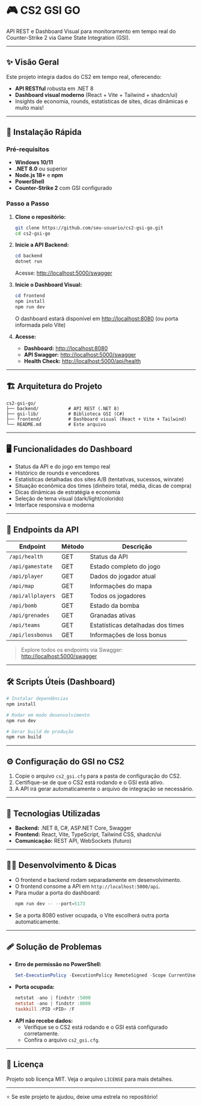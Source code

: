 # 🎮 CS2 GSI GO

API REST e Dashboard Visual para monitoramento em tempo real do Counter-Strike 2 via Game State Integration (GSI).

---

## ✨ Visão Geral

Este projeto integra dados do CS2 em tempo real, oferecendo:
- **API RESTful** robusta em .NET 8
- **Dashboard visual moderno** (React + Vite + Tailwind + shadcn/ui)
- Insights de economia, rounds, estatísticas de sites, dicas dinâmicas e muito mais!

---

## 🚀 Instalação Rápida

### Pré-requisitos
- **Windows 10/11**
- **.NET 8.0** ou superior
- **Node.js 18+** e **npm**
- **PowerShell**
- **Counter-Strike 2** com GSI configurado

### Passo a Passo

1. **Clone o repositório:**
   ```bash
   git clone https://github.com/seu-usuario/cs2-gsi-go.git
   cd cs2-gsi-go
   ```

2. **Inicie a API Backend:**
   ```powershell
   cd backend
   dotnet run
   ```
   Acesse: [http://localhost:5000/swagger](http://localhost:5000/swagger)

3. **Inicie o Dashboard Visual:**
   ```powershell
   cd frontend
   npm install
   npm run dev
   ```
   O dashboard estará disponível em [http://localhost:8080](http://localhost:8080) (ou porta informada pelo Vite)

4. **Acesse:**
   - **Dashboard:** [http://localhost:8080](http://localhost:8080)
   - **API Swagger:** [http://localhost:5000/swagger](http://localhost:5000/swagger)
   - **Health Check:** [http://localhost:5000/api/health](http://localhost:5000/api/health)

---

## 🏗️ Arquitetura do Projeto

```
cs2-gsi-go/
├── backend/           # API REST (.NET 8)
├── gsi-lib/           # Biblioteca GSI (C#)
├── frontend/          # Dashboard visual (React + Vite + Tailwind)
└── README.md          # Este arquivo
```

---

## 🖥️ Funcionalidades do Dashboard
- Status da API e do jogo em tempo real
- Histórico de rounds e vencedores
- Estatísticas detalhadas dos sites A/B (tentativas, sucessos, winrate)
- Situação econômica dos times (dinheiro total, média, dicas de compra)
- Dicas dinâmicas de estratégia e economia
- Seleção de tema visual (dark/light/colorido)
- Interface responsiva e moderna

---

## 🔗 Endpoints da API

| Endpoint             | Método | Descrição                                 |
|----------------------|--------|-------------------------------------------|
| `/api/health`        | GET    | Status da API                             |
| `/api/gamestate`     | GET    | Estado completo do jogo                   |
| `/api/player`        | GET    | Dados do jogador atual                    |
| `/api/map`           | GET    | Informações do mapa                       |
| `/api/allplayers`    | GET    | Todos os jogadores                        |
| `/api/bomb`          | GET    | Estado da bomba                           |
| `/api/grenades`      | GET    | Granadas ativas                           |
| `/api/teams`         | GET    | Estatísticas detalhadas dos times         |
| `/api/lossbonus`     | GET    | Informações de loss bonus                 |

> Explore todos os endpoints via Swagger: [http://localhost:5000/swagger](http://localhost:5000/swagger)

---

## 🛠️ Scripts Úteis (Dashboard)

```bash
# Instalar dependências
npm install

# Rodar em modo desenvolvimento
npm run dev

# Gerar build de produção
npm run build
```

---

## ⚙️ Configuração do GSI no CS2

1. Copie o arquivo `cs2_gsi.cfg` para a pasta de configuração do CS2.
2. Certifique-se de que o CS2 está rodando e o GSI está ativo.
3. A API irá gerar automaticamente o arquivo de integração se necessário.

---

## 🧩 Tecnologias Utilizadas
- **Backend:** .NET 8, C#, ASP.NET Core, Swagger
- **Frontend:** React, Vite, TypeScript, Tailwind CSS, shadcn/ui
- **Comunicação:** REST API, WebSockets (futuro)

---

## 🧑‍💻 Desenvolvimento & Dicas
- O frontend e backend rodam separadamente em desenvolvimento.
- O frontend consome a API em `http://localhost:5000/api`.
- Para mudar a porta do dashboard:
  ```powershell
  npm run dev -- --port=5173
  ```
- Se a porta 8080 estiver ocupada, o Vite escolherá outra porta automaticamente.

---

## 🩹 Solução de Problemas

- **Erro de permissão no PowerShell:**
  ```powershell
  Set-ExecutionPolicy -ExecutionPolicy RemoteSigned -Scope CurrentUser
  ```
- **Porta ocupada:**
  ```powershell
  netstat -ano | findstr :5000
  netstat -ano | findstr :8080
  taskkill /PID <PID> /F
  ```
- **API não recebe dados:**
  - Verifique se o CS2 está rodando e o GSI está configurado corretamente.
  - Confira o arquivo `cs2_gsi.cfg`.

---

## 📄 Licença

Projeto sob licença MIT. Veja o arquivo `LICENSE` para mais detalhes.

---

⭐ Se este projeto te ajudou, deixe uma estrela no repositório!
